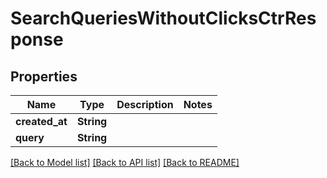 # SearchQueriesWithoutClicksCtrResponse

## Properties

Name | Type | Description | Notes
------------ | ------------- | ------------- | -------------
**created_at** | **String** |  | 
**query** | **String** |  | 

[[Back to Model list]](../README.md#documentation-for-models) [[Back to API list]](../README.md#documentation-for-api-endpoints) [[Back to README]](../README.md)


